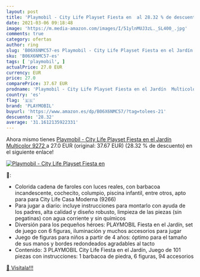 ```yaml
---
layout: post
title: 'Playmobil - City Life Playset Fiesta en  al 28.32 % de descuento'
date: 2021-03-06 09:18:48
image: 'https://m.media-amazon.com/images/I/51ylnMUJ3zL._SL400_.jpg'
comments: true
category: ofertas
author: ring
slug: 'B06X6NMC57-es Playmobil - City Life Playset Fiesta en el Jardín...'
sku: 'B06X6NMC57-es'
tags: [ 'playmobil', ]
actualPrice: 27.0 EUR
currency: EUR
price: 27.0
comparePrice: 37.67 EUR
prodname: 'Playmobil - City Life Playset Fiesta en el Jardín  Multicolor  9272 '
country: 'es'
flag: '🇪🇸'
brand: 'PLAYMOBIL'
buyurl: 'https://www.amazon.es/dp/B06X6NMC57/?tag=tolees-21'
descuento: '28.32'
average: '31.1612135922331'
---
```


Ahora mismo tienes [Playmobil - City Life Playset Fiesta en el Jardín  Multicolor  9272 ](https://www.amazon.es/dp/B06X6NMC57/?tag=tolees-21) a 27.0 EUR (original: 37.67 EUR) (28.32 %  de descuento) en el siguiente enlace!

[![Playmobil - City Life Playset Fiesta en ](https://m.media-amazon.com/images/I/51ylnMUJ3zL._SL400_.jpg)](https://www.amazon.es/dp/B06X6NMC57/?tag=tolees-21)

🔎:

- Colorida cadena de faroles con luces reales, con barbacoa incandescente, cochecito, columpio, piscina infantil, entre otros, apto para para City Life Casa Moderna (9266)
- Para jugar a diario: incluye instrucciones para montarlo con ayuda de los padres, alta calidad y diseño robusto, limpieza de las piezas (sin pegatinas) con agua corriente y sin químicos
- Diversión para los pequeños héroes: PLAYMOBIL Fiesta en el Jardín, set de juego con 6 figuras, iluminación y muchos accesorios para jugar
- Juego de figuras para niños a partir de 4 años: óptimo para el tamaño de sus manos y bordes redondeados agradables al tacto
- Contenido: 3 PLAYMOBIL City Life Fiesta en el Jardín, Juego de 101 piezas con instrucciones: 1 barbacoa de piedra, 6 figuras, 94 accesorios

[🛒 Visítala!!!](https://www.amazon.es/dp/B06X6NMC57/?tag=tolees-21)
